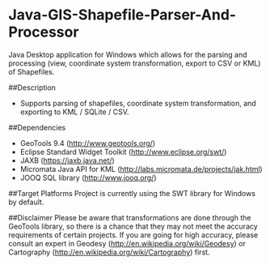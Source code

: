 Java-GIS-Shapefile-Parser-And-Processor
=======================================

Java Desktop application for Windows which allows for the parsing and processing (view, coordinate system transformation, export to CSV or KML) of Shapefiles.

##Description
- Supports parsing of shapefiles, coordinate system transformation, and exporting to KML / SQLite / CSV. 

##Dependencies
- GeoTools 9.4 (http://www.geotools.org/)
- Eclipse Standard Widget Toolkit (http://www.eclipse.org/swt/)
- JAXB (https://jaxb.java.net/)
- Micromata Java API for KML (http://labs.micromata.de/projects/jak.html)
- JOOQ SQL library (http://www.jooq.org/)


##Target Platforms
Project is currently using the SWT library for Windows by default.

##Disclaimer
Please be aware that transformations are done through the GeoTools library, so there is a chance that they may not meet the accuracy requirements of certain projects. If you are going for high accuracy, please consult an expert in Geodesy (http://en.wikipedia.org/wiki/Geodesy) or Cartography (http://en.wikipedia.org/wiki/Cartography) first.
